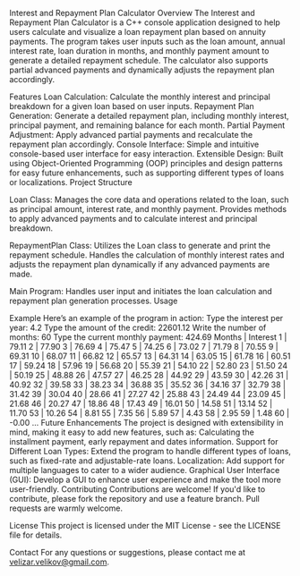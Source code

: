Interest and Repayment Plan Calculator
Overview
The Interest and Repayment Plan Calculator is a C++ console application designed to help users calculate and visualize a loan repayment plan based on annuity payments. The program takes user inputs such as the loan amount, annual interest rate, loan duration in months, and monthly payment amount to generate a detailed repayment schedule. The calculator also supports partial advanced payments and dynamically adjusts the repayment plan accordingly.

Features
Loan Calculation: Calculate the monthly interest and principal breakdown for a given loan based on user inputs.
Repayment Plan Generation: Generate a detailed repayment plan, including monthly interest, principal payment, and remaining balance for each month.
Partial Payment Adjustment: Apply advanced partial payments and recalculate the repayment plan accordingly.
Console Interface: Simple and intuitive console-based user interface for easy interaction.
Extensible Design: Built using Object-Oriented Programming (OOP) principles and design patterns for easy future enhancements, such as supporting different types of loans or localizations.
Project Structure

Loan Class:
Manages the core data and operations related to the loan, such as principal amount, interest rate, and monthly payment.
Provides methods to apply advanced payments and to calculate interest and principal breakdown.

RepaymentPlan Class:
Utilizes the Loan class to generate and print the repayment schedule.
Handles the calculation of monthly interest rates and adjusts the repayment plan dynamically if any advanced payments are made.

Main Program:
Handles user input and initiates the loan calculation and repayment plan generation processes.
Usage

Example
Here’s an example of the program in action:
Type the interest per year: 4.2
Type the amount of the credit: 22601.12
Write the number of months: 60
Type the current monthly payment: 424.69
Months | Interest
1      | 79.11
2      | 77.90
3      | 76.69
4      | 75.47
5      | 74.25
6      | 73.02
7      | 71.79
8      | 70.55
9      | 69.31
10      | 68.07
11      | 66.82
12      | 65.57
13      | 64.31
14      | 63.05
15      | 61.78
16      | 60.51
17      | 59.24
18      | 57.96
19      | 56.68
20      | 55.39
21      | 54.10
22      | 52.80
23      | 51.50
24      | 50.19
25      | 48.88
26      | 47.57
27      | 46.25
28      | 44.92
29      | 43.59
30      | 42.26
31      | 40.92
32      | 39.58
33      | 38.23
34      | 36.88
35      | 35.52
36      | 34.16
37      | 32.79
38      | 31.42
39      | 30.04
40      | 28.66
41      | 27.27
42      | 25.88
43      | 24.49
44      | 23.09
45      | 21.68
46      | 20.27
47      | 18.86
48      | 17.43
49      | 16.01
50      | 14.58
51      | 13.14
52      | 11.70
53      | 10.26
54      | 8.81
55      | 7.35
56      | 5.89
57      | 4.43
58      | 2.95
59      | 1.48
60      | -0.00
...
Future Enhancements
The project is designed with extensibility in mind, making it easy to add new features, such as:
Calculating the installment payment, early repayment and dates information.
Support for Different Loan Types: Extend the program to handle different types of loans, such as fixed-rate and adjustable-rate loans.
Localization: Add support for multiple languages to cater to a wider audience.
Graphical User Interface (GUI): Develop a GUI to enhance user experience and make the tool more user-friendly.
Contributing
Contributions are welcome! If you'd like to contribute, please fork the repository and use a feature branch. Pull requests are warmly welcome.

License
This project is licensed under the MIT License - see the LICENSE file for details.

Contact
For any questions or suggestions, please contact me at velizar.velikov@gmail.com.
